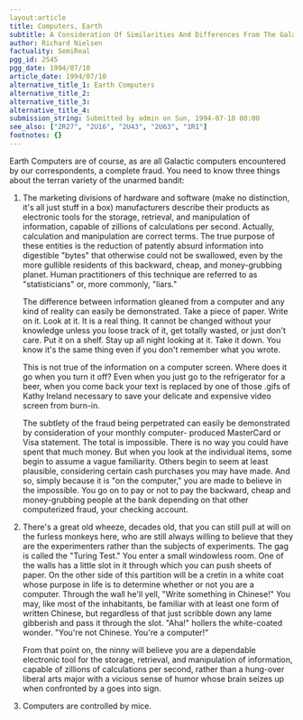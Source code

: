```yaml
---
layout:article
title: Computers, Earth
subtitle: A Consideration Of Similarities And Differences From The Galactic Norm
author: Richard Nielsen
factuality: SemiReal
pgg_id: 2S45
pgg_date: 1994/07/10
article_date: 1994/07/10
alternative_title_1: Earth Computers
alternative_title_2: 
alternative_title_3: 
alternative_title_4: 
submission_string: Submitted by admin on Sun, 1994-07-10 00:00
see_also: ["2R27", "2U16", "2U43", "2U63", "1R1"]
footnotes: {}
---
```

<div>
<p>Earth Computers are of course, as are all Galactic computers encountered by our correspondents, a complete fraud. You need to know three things about the terran variety of the unarmed bandit:</p>
<ol>
<li value="1">The marketing divisions of hardware and software (make no distinction, it's all just stuff in a box) manufacturers describe their products as electronic tools for the storage, retrieval, and manipulation of information, capable of zillions of calculations per second. Actually, calculation and manipulation are correct terms. The true purpose of these entities is the reduction of patently absurd information into digestible "bytes" that otherwise could not be swallowed, even by the more gullible residents of this backward, cheap, and money-grubbing planet. Human practitioners of this technique are referred to as "statisticians" or, more commonly, "liars."
<p>The difference between information gleaned from a computer and any kind of reality can easily be demonstrated. Take a piece of paper. Write on it. Look at it. It is a real thing. It cannot be changed without your knowledge unless you loose track of it, get totally wasted, or just don't care. Put it on a shelf. Stay up all night looking at it. Take it down. You know it's the same thing even if you don't remember what you wrote.</p>
<p>This is not true of the information on a computer screen. Where does it go when you turn it off? Even when you just go to the refrigerator for a beer, when you come back your text is replaced by one of those .gifs of Kathy Ireland necessary to save your delicate and expensive video screen from burn-in.</p>
<p>The subtlety of the fraud being perpetrated can easily be demonstrated by consideration of your monthly computer- produced MasterCard or Visa statement. The total is impossible. There is no way you could have spent that much money. But when you look at the individual items, some begin to assume a vague familiarity. Others begin to seem at least plausible, considering certain cash purchases you may have made. And so, simply because it is "on the computer," you are made to believe in the impossible. You go on to pay or not to pay the backward, cheap and money-grubbing people at the bank depending on that other computerized fraud, your checking account.</p>
</li>
<li value="2">There's a great old wheeze, decades old, that you can still pull at will on the furless monkeys here, who are still always willing to believe that they are the experimenters rather than the subjects of experiments. The gag is called the "Turing Test." You enter a small windowless room. One of the walls has a little slot in it through which you can push sheets of paper. On the other side of this partition will be a cretin in a white coat whose purpose in life is to determine whether or not you are a computer. Through the wall he'll yell, "Write something in Chinese!" You may, like most of the inhabitants, be familiar with at least one form of written Chinese, but regardless of that just scribble down any lame gibberish and pass it through the slot. "Aha!" hollers the white-coated wonder. "You're not Chinese. You're a computer!"
<p>From that point on, the ninny will believe you are a dependable electronic tool for the storage, retrieval, and manipulation of information, capable of zillions of calculations per second, rather than a hung-over liberal arts major with a vicious sense of humor whose brain seizes up when confronted by a goes into sign.</p>
</li>
<li value="3">Computers are controlled by mice.</li>
</ol>
</div>
